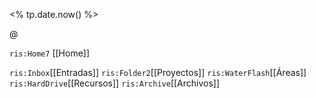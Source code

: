 

<% tp.date.now() %>

@

`ris:Home7` [[Home]] 

`ris:Inbox`[[Entradas]]  `ris:Folder2`[[Proyectos]]  `ris:WaterFlash`[[Áreas]]      `ris:HardDrive`[[Recursos]]   `ris:Archive`[[Archivos]]

